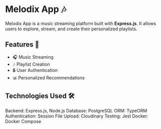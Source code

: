 # Melodix App 🎶

Melodix App is a music streaming platform built with **Express.js**. It allows users to explore, stream, and create their personalized playlists.

## Features 🌟

- 🎧 Music Streaming
- 🎶 Playlist Creation
- 🔒 User Authentication
- 📊 Personalized Recommendations


## Technologies Used 🛠️

Backend: Express.js, Node.js
Database: PostgreSQL
ORM: TypeORM
Authentication: Session
File Upload: Cloudinary
Testing: Jest
Docker: Docker Compose
